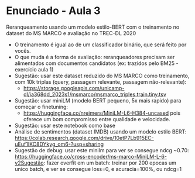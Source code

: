 # Enunciado - Aula 3

Reranqueamento usando um modelo estilo-BERT com o treinamento no dataset do MS MARCO e avaliação no TREC-DL 2020
* O treinamento é igual ao de um classificador binário, que será feito por vocês.
* O que muda é a forma de avaliação: reranqueadores precisam ser alimentados com documentos candidatos (ex: trazidos pelo BM25 - exercício aula 1)
* Sugestão: usar este dataset reduzido do MS MARCO como treinamento, com 10k triplas (query, passagem relevante, passagem não-relevante):
  * https://storage.googleapis.com/unicamp-dl/ia368dd_2023s1/msmarco/msmarco_triples.train.tiny.tsv
* Sugestão: usar miniLM (modelo BERT pequeno, 5x mais rapido) para começar o finetuning:
  * https://huggingface.co/nreimers/MiniLM-L6-H384-uncased pois oferece um bom compromisso entre qualidade e velocidade.
* Sugestão: usar este notebook como base
* Análise de sentimentos (dataset IMDB) usando um modelo estilo BERT: https://colab.research.google.com/drive/10etP7Lb915EC-uEuf1IKC8DYkyg_om6-?usp=sharing
* Sugestão de debug: usar este minilm para ver se consegue ndcg ~0.70: https://huggingface.co/cross-encoder/ms-marco-MiniLM-L-6-v2Sugestão: fazer overfit em um batch: treinar por 200 epocas um unico batch, e ver se consegue loss=0, e acuracia=100%, ou ndcg=1